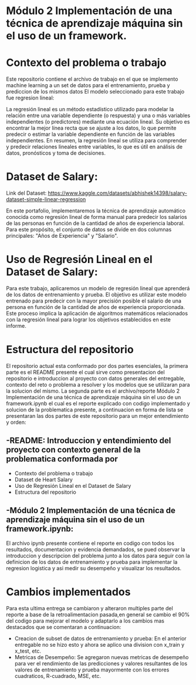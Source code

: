 #  Módulo 2 Implementación de una técnica de aprendizaje máquina sin el uso de un framework.

# Contexto del problema o trabajo
Este repositorio contiene el archivo de trabajo en el que se implemento machine learning a un set de datos para el entrenamiento, prueba y prediccion de los mismos datos
El modelo seleccionado para este trabajo fue regresion lineal:

La regresión lineal es un método estadístico utilizado para modelar la relación entre una variable dependiente (o respuesta) y una o más variables independientes (o predictores) mediante una ecuación lineal. Su objetivo es encontrar la mejor línea recta que se ajuste a los datos, lo que permite predecir o estimar la variable dependiente en función de las variables independientes. En resumen, la regresión lineal se utiliza para comprender y predecir relaciones lineales entre variables, lo que es útil en análisis de datos, pronósticos y toma de decisiones.

# Dataset de Salary:
Link del Dataset: https://www.kaggle.com/datasets/abhishek14398/salary-dataset-simple-linear-regression 

En este portafolio, implementaremos la técnica de aprendizaje automático conocida como regresión lineal de forma manual para predecir los salarios de las personas en función de la cantidad de años de experiencia laboral. Para este propósito, el conjunto de datos se divide en dos columnas principales: "Años de Experiencia" y "Salario".

# Uso de Regresión Lineal en el Dataset de Salary:

Para este trabajo, aplicaremos un modelo de regresión lineal que aprenderá de los datos de entrenamiento y prueba. El objetivo es utilizar este modelo entrenado para predecir con la mayor precisión posible el salario de una persona en función de la cantidad de años de experiencia proporcionada. Este proceso implica la aplicación de algoritmos matemáticos relacionados con la regresión lineal para lograr los objetivos establecidos en este informe.

# Estructura del repositorio
El repositorio actual esta conformado por dos partes esenciales, la primera parte es el README presente el cual sirve como presentacion del repositorio e introduccion al proyecto con datos generales del entregable, contexto del reto o problema a resolver y los modelos que se utilizaran para la solucion del mismo. La segunda parte es el archivo/reporte  Módulo 2 Implementación de una técnica de aprendizaje máquina sin el uso de un framework.ipynb el cual es el reporte explicado con codigo implementado y solucion de la problematica presente, a continuacion en forma de lista se presentaran las dos partes de este repositorio para un mejor entendimiento y orden:

## -README: Introduccion y entendimiento del proyecto con contexto general de la problematica conformada por
  * Contexto del problema o trabajo
  * Dataset de Heart Salary
  * Uso de Regresión Lineal en el Dataset de Salary
  * Estructura del repositorio

## -Módulo 2 Implementación de una técnica de aprendizaje máquina sin el uso de un framework.ipynb: 
El archivo ipynb presente contiene el reporte en codigo con todos los resultados, documentacion y evidencia demandados, se pued observar la introduccion y descripcion del problema junto a los datos para seguir con la definicion de los datos de entrenamiento y prueba para implementar la regresion logistica y asi medir su desempeño y visualizar los resultados.

# Cambios implementados
Para esta ultima entrega se cambiaron y alteraron multiples parte del reporte a base de la retroalimentacion pasada,en general se cambio el 90% del codigo para mejorar el modelo y adaptarlo a los cambios mas destacados que se comentaran a continuacion:
  * Creacion de subset de datos de entrenamiento y prueba: En el anterior entregable no se hizo esto y ahora se aplico una division con x_train y x_test, etc. 
  * Metricas de Desempeño: Se agregaron nuevas metricas de desempeño para ver el rendimiento de las predicciones y valores resultantes de los valores de entrenamiento y prueba mayormente con los errores cuadraticos, R-cuadrado, MSE, etc.

